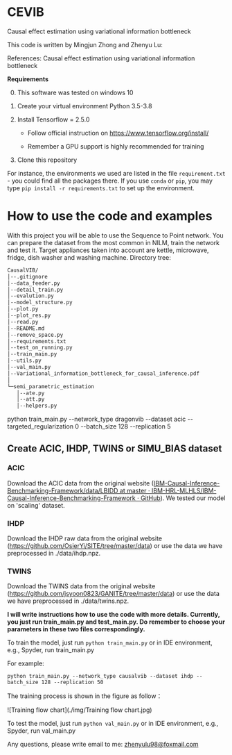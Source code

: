 # CEVIB

Causal effect estimation using variational information bottleneck

This code is written by Mingjun Zhong and Zhenyu Lu:

References: Causal effect estimation using variational information bottleneck


**Requirements**

0. This software was tested on windows 10
1. Create your virtual environment Python 3.5-3.8
2. Install Tensorflow = 2.5.0

   * Follow official instruction on https://www.tensorflow.org/install/

   * Remember a GPU support is highly recommended for training
3. Clone this repository

For instance, the environments we used are listed in the file `requirement.txt` - 
you could find all the packages there. If you use `conda` or `pip`, 
you may type `pip install -r requirements.txt` to set up the environment.
    

# How to use the code and examples

With this project you will be able to use the Sequence to Point network. You can prepare the dataset from the
most common in NILM, train the network and test it. Target appliances taken into account are kettle, microwave, fridge, dish washer and
washing machine.
Directory tree:

``` bash
CausalVIB/
│--.gitignore
│--data_feeder.py
│--detail_train.py
│--evalution.py
│--model_structure.py
│--plot.py
│--plot_res.py
│--read.py
│--README.md
│--remove_space.py
│--requirements.txt
│--test_on_running.py
│--train_main.py
│--utils.py
│--val_main.py
│--Variational_information_bottleneck_for_causal_inference.pdf
│
└─semi_parametric_estimation
   │--ate.py
   │--att.py
   │--helpers.py
```

python train_main.py --network_type dragonvib --dataset acic --targeted_regularization 0 --batch_size 128 --replication 5

## **Create ACIC, IHDP, TWINS or SIMU_BIAS dataset**


### ACIC

Download the ACIC data from the original website ([IBM-Causal-Inference-Benchmarking-Framework/data/LBIDD at master · IBM-HRL-MLHLS/IBM-Causal-Inference-Benchmarking-Framework · GitHub](https://github.com/IBM-HRL-MLHLS/IBM-Causal-Inference-Benchmarking-Framework/tree/master/data/LBIDD)). 
We tested our model on 'scaling' dataset.


### IHDP

Download the IHDP raw data from the original website (https://github.com/OsierYi/SITE/tree/master/data) or use the data we have preprocessed in ./data/ihdp.npz.


### TWINS

Download the TWINS data from the original website (https://github.com/jsyoon0823/GANITE/tree/master/data)  or use the data we have preprocessed in ./data/twins.npz.



**I will write instructions how to use the code with more details. Currently, you just run train_main.py and test_main.py. Do remember to choose your parameters in these two files correspondingly.**

To train the model, just run `python train_main.py` or in IDE environment, e.g., Spyder, run train_main.py

For example:

```python train_main.py --network_type causalvib --dataset ihdp --batch_size 128 --replication 50```

The training process is shown in the figure as follow：

![Training flow chart](./img/Training flow chart.jpg)

To test the model, just run `python val_main.py` or in IDE environment, e.g., Spyder, run val_main.py

Any questions, please write email to me: zhenyulu98@foxmail.com